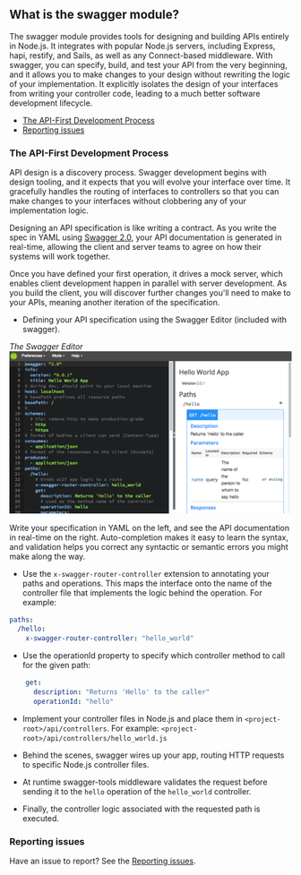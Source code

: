 ## What is the swagger module?
The swagger module provides tools for designing and building APIs entirely in Node.js. It integrates with popular Node.js servers, including Express, hapi, restify, and Sails, as well as any Connect-based middleware. With swagger, you can specify, build, and test your API from the very beginning, and it allows you to make changes to your design without rewriting the logic of your implementation. It explicitly isolates the design of your interfaces from writing your controller code, leading to a much better software development lifecycle. 

* [The API-First Development Process](#sdlc)
* [Reporting issues](#gethelp)

### <a name="sdlc"></a>The API-First Development Process
API design is a discovery process. Swagger development begins with design tooling, and it expects that you will evolve your interface over time. It gracefully handles the routing of interfaces to controllers so that you can make changes to your interfaces without clobbering any of your implementation logic.

Designing an API specification is like writing a contract. As you write the spec in YAML using [Swagger 2.0](https://github.com/swagger-api/swagger-spec/blob/master/versions/2.0.md), your API documentation is generated in real-time, allowing the client and server teams to agree on how their systems will work together. 

Once you have defined your first operation, it drives a mock server, which enables  client development happen in parallel with server development. As you build the client, you will discover further changes you'll need to make to your APIs, meaning another iteration of the specification.

* Defining your API specification using the Swagger Editor (included with swagger).

*The Swagger Editor*
![alt text](./images/swagger-editor.png)

Write your specification in YAML on the left, and see the API documentation in real-time on the right. Auto-completion makes it easy to learn the syntax, and validation helps you correct any syntactic or semantic errors you might make along the way.

* Use the `x-swagger-router-controller` extension to annotating your paths and operations. This maps the interface onto the name of the controller file that implements the logic behind the operation. For example:

```yaml
paths:
  /hello:
    x-swagger-router-controller: "hello_world"  
```

* Use the operationId property to specify which controller method to call for the given path:

```yaml
    get:
      description: "Returns 'Hello' to the caller"
      operationId: "hello"
```

* Implement your controller files in Node.js and place them in `<project-root>/api/controllers`. For example: `<project-root>/api/controllers/hello_world.js` 

* Behind the scenes, swagger wires up your app, routing HTTP requests to specific Node.js controller files. 

* At runtime swagger-tools middleware validates the request before sending it to the `hello` operation of the `hello_world` controller. 

* Finally, the controller logic associated with the requested path is executed.

### <a name="gethelp"></a>Reporting issues
Have an issue to report? See the [Reporting issues](./report-issues.md).
